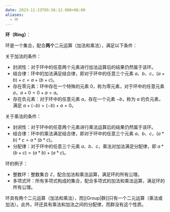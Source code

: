 ```yaml
---
date: 2023-11-23T05:56:12.000+08:00
aliases:
  - 环
---
```


**环（Ring）**：

环是一个集合，配合**两个**二元运算（加法和乘法），满足以下条件：

关于加法的条件：

- 封闭性：对于环中的任意两个元素进行加法运算后的结果仍然属于该环。
- 结合律：环中的加法满足结合律，即对于环中的任意三个元素 $a$、$b$、$c$，$(a + b) + c = a + (b + c)$。
- 存在零元素：环中存在一个特殊的元素 $0$，称为零元素，对于环中的任意元素 $a$，$a + 0 = 0 + a = a$。
- 存在负元素：对于环中的任意元素 $a$，存在一个元素 $-b$，称为 $a$ 的负元素，满足 $a + (-b) = (-b) + a = 0$。

关于乘法的条件：

- 封闭性：对于环中的任意两个元素进行乘法运算后的结果仍然属于该环。
- 结合律：环中的乘法满足结合律，即对于环中的任意三个元素 $a$、$b$、$c$，$(a * b) * c = a * (b * c)$。
- 分配律：对于环中的任意三个元素 $a$、$b$、$c$，乘法对加法满足分配律，即 $a * (b + c) = (a * b) + (a * c)$。

环的例子：

- 整数环：整数集合 $\mathbb{Z}$，配合加法和乘法运算，满足环的所有公理。
- 多项式环：所有多项式构成的集合，配合多项式的加法和乘法运算，满足环的所有公理。

环具有两个二元运算（加法和乘法），而[[Group|群]]只有一个二元运算（乘法或加法）。此外，环还具有乘法和加法之间的分配律，而群没有这个性质。